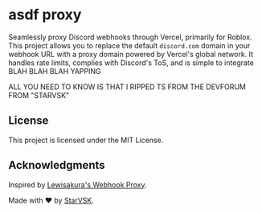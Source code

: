 # asdf proxy

Seamlessly proxy Discord webhooks through Vercel, primarily for Roblox. This project allows you to replace the default `discord.com` domain in your webhook URL with a proxy domain powered by Vercel's global network. It handles rate limits, complies with Discord's ToS, and is simple to integrate BLAH BLAH BLAH YAPPING

ALL YOU NEED TO KNOW IS THAT I RIPPED TS FROM THE DEVFORUM FROM "STARVSK"

## License

This project is licensed under the MIT License.

## Acknowledgments

Inspired by [Lewisakura's Webhook Proxy](https://github.com/lewisakura/webhook-proxy).

Made with ❤️ by [StarVSK](https://starvsk.dev).
